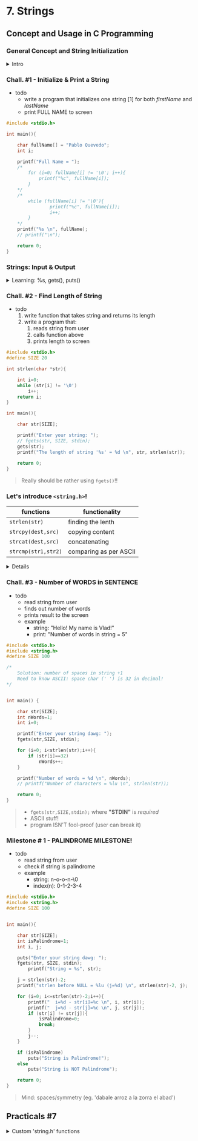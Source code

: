 # 7. Strings

## Concept and Usage in C Programming


### General Concept and String Initialization

<details>
<summary>Intro</summary>

> Operate with **text** converting it into **variables**

- Use strings to
  - hold TEXT
  - hold basically any bunch of characters

#### Strings VS Arrays

- Different types of Arrays with any given name (ie. `arr`)
    - `int arr[5];`
    - `float arr[5];`
    - `char arr[10];`

> A **String** is an Array of Characters with the last element being `\0` (ie. **NULL character**)

- Therefore:
  - additional functionality
  - more capabilities to work with Strings
  - **not a unique data-type**

#### Strings Initialization

1. Array of characters (example):
```c
char charsArray[] = {'H','e','l','l','o'};
```

2. Strings Initialization (Option 1):
```c
char str[] = {'H','e','l','l','o', '\0'};
```

3. Strings Initialization (Option 2):
```c
char str[] = "Hello";
```

> 4. Strings Initialization (Option 3): **POINTERS**

</details>

### Chall. #1 - Initialize & Print a String 

- todo
  - write a program that initializes one string [1] for both *firstName* and *lastName*
  - print FULL NAME to screen

```c
#include <stdio.h>

int main(){

    char fullName[] = "Pablo Quevedo";
    int i;

    printf("Full Name = ");
    /*
        for (i=0; fullName[i] != '\0'; i++){
            printf("%c", fullName[i]);
        }
    */
    /*
        while (fullName[i] != '\0'){
                printf("%c", fullName[i]);
                i++;
        }
    */
    printf("%s \n", fullName);
    // printf("\n");

    return 0;
}
```


### Strings: Input & Output

<details>
<summary>Learning: %s, gets(), puts()</summary>

- How to
  - **read** input and **store** it (as *string*)
  - **print** a string in just 1 line
  - **"input"** and **"output"** functions

#### INPUT-01

- Arrays:
  - Iterate and scan every element separately, one by one

<details>
<summary>Example</summary>

```c
int grades[5];
int i;

for (i=0; i<5; i++){
    printf("Enter grade no.%d: ", i+1);
    scanf("%d", &grades[i]);
}
```

</details>

- Strings (example:)
  - "first name" in the console (up to 9 characters)
  - 10th character is held by default for the `\0`

```c
char firstName[10];
scanf("%s", firstName);
```

- Set Limitations
  - modify the `scanf` command (specify **length** of string, avoid OVERFLOW)
  - if user input > 9 chars (eg. 12), program only reads first 9 regardless

```c
scanf("%9s", firstName);
```

> notice `scanf("%s", str);` REMOVES `&`!!

#### OUTPUT-01

- Strings output
  - `puts()` == automatically appends a new line

```c
printf("%s", firstName);
puts(firstName);
```


#### INPUT-02

- If input to `scanf` has 'space-character', it won't store any more chars
- SOLUTION: `gets` FUNCTION!
  - **[BUT DON'T USE IT!!](https://stackoverflow.com/questions/1694036/why-is-the-gets-function-so-dangerous-that-it-should-not-be-used)**

> - `scanf` reads only the first word (NO space)
> - `gets` reads text (including spaces)
>
> however see wiki because **GCC alert**

```c
#include <stdio.h>

int main(){

    char str[20];
    
    printf("Enter string: ");
    // scanf("%s", str);
    gets(str);

    printf("%s \n", str);

    return 0;
}
```

> *GCC alerts*:
> 1. the `gets` function is dangerous and should not be used
> 2. implicit declaration of function `gets`; did you mean `fgets`?

</details>

### Chall. #2 - Find Length of String

- todo
  1. write function that takes string and returns its length
  2. write a program that:
     1. reads string from user
     2. calls function above
     3. prints length to screen

```c
#include <stdio.h>
#define SIZE 20

int strlen(char *str){

    int i=0;
    while (str[i] != '\0')
        i++;
    return i;
}

int main(){

    char str[SIZE];

    printf("Enter your string: ");
    // fgets(str, SIZE, stdin);
    gets(str);
    printf("The length of string '%s' = %d \n", str, strlen(str));
    
    return 0;
}
```

> Really should be rather using `fgets()`!!


### Let's introduce `<string.h>`!


| functions           | functionality |
| ---                 | ---           |
| `strlen(str)`       | finding the lenth
| `strcpy(dest,src)`  | copying content
| `strcat(dest,src)`  | concatenating
| `strcmp(str1,str2)` | comparing as per ASCII

<details>
<summary>Details</summary>

#### `strlen(src)`

- returns the number of characters (until the first `\0` char)

```c
char name[5] = "Vlad";
printf("name length: %lu \n", strlen(name));
```

> MIND `%lu`!!!

#### `strcpy(dest,src)`

- copy one array into another (iterating behind the scenes)
- returns the Memory Address of the Target!!

```c
char src[5] = "Vlad";
char dest[10];
printf("Target = %s \n", strcpy(dest,src));
// strcpy(target,origin);
// printf("Target = %s \n", target);
```

> Ensure TARGET has **enough memory to hold** ORIGIN!

#### `strcat(dest,src)`

- concatenates one string to the end of the other
- **Append SRC onto DEST** (DEST=DEST+SRC)

```c
char dest[20] = "Hello ";
char src[] = "World!";
strcat(dest,src);
printf("DEST after STRCAT = '%s' \n", dest);
    // 'Hello World!'
```


#### `strcmp(str1,str2)`

> Asked ChatGPT to "write a simple C program to demonstrate the `strcmp` function"

```c
/*
In this program, two strings are taken as input from the user and stored in the 'str1' and 'str2' arrays. The 'strcmp' function is then used to compare the two strings.
The 'strcmp' function returns 0 if both strings are equal, a negative value if the first string is less than the second string, and a positive value if the first string is greater than the second string.
The comparison is based on the ASCII values of the characters in the strings.
*/
#include <stdio.h>
#include <string.h>

int main() {
    char str1[20];
    char str2[20];

    printf("Enter first string: ");
    scanf("%s", str1);

    printf("Enter second string: ");
    scanf("%s", str2);

    int result = strcmp(str1, str2);
    if (result == 0)
        printf("Both strings are equal\n");
    else if (result < 0)
        printf("First string is less than second\n");
    else
        printf("First string is greater than second\n");

    return 0;
}
```

</details>

### Chall. #3 - Number of WORDS in SENTENCE

- todo
  - read string from user
  - finds out number of words
  - prints result to the screen
  - example
    - string: "Hello! My name is Vlad!"
    - print: "Number of words in string = 5"

<!--
```c
#include <stdio.h>
#include <string.h>
#define SIZE 100

/*  
    Solution: number of spaces in string +1
    Need to know ASCII: space char (' ') is 32 in decimal!
*/

int strWords(char *str){
    int i=0;
    int nWords=1;
    for (i=0; str[i]!='\0';i++){
        if (str[i]==32)
            nWords++;
    }
    return nWords;
}

int main() {
    char str[SIZE];
    printf("Enter your string dawg: ");
    fgets(str,SIZE, stdin);
    printf("Number of words = %d \n", strWords(str));
    printf("Number of characters = %lu \n", strlen(str));
    return 0;
}
```
-->

```c
#include <stdio.h>
#include <string.h>
#define SIZE 100

/*  
    Solution: number of spaces in string +1
    Need to know ASCII: space char (' ') is 32 in decimal!
*/


int main() {

    char str[SIZE];
    int nWords=1;
    int i=0;

    printf("Enter your string dawg: ");
    fgets(str,SIZE, stdin);

    for (i=0; i<strlen(str);i++){
        if (str[i]==32)
            nWords++;
    }

    printf("Number of words = %d \n", nWords);
    // printf("Number of characters = %lu \n", strlen(str));

    return 0;
}
```



> - `fgets(str,SIZE,stdin);` where **"STDIN"** is *required* <!--(...)-->
> - ASCII stuff!
> - program ISN'T fool-proof (user can break it)

<!--
<details>
<summary>@Vlad's</summary>

```c
#include <stdio.h>
#include <string.h>

int main(){

    char sentence[30];
    int countWords=0;
    int i;

    printf("Please enter a string/text: ");
    gets(sentence);

    for (i=0;i<strlen(sentence);i++){
        if (sentence[i] == ' ')
            countWords++;
    }
    countWords++;
    printf("Total amount of words in '%s' = %d \n", sentence, countWords);

    return 0;
}
```

</details>



#### prototype 02
```c
#include <stdio.h>
#include <string.h>
#define SIZE 100

void stringToWords(char *str){
    printf("Your string is: %s \n", str);
}

int main() {
    char str[SIZE];
    printf("Enter your string dawg: ");
    fgets(str,SIZE, stdin);
        // printf("Your string has %lu characters! \n", strlen(str)-1);
        // printf("Now, how many words? ...\n");

    stringToWords(str);
    return 0;
}
```


#### prototype 01
```c
#include <stdio.h>
#include <string.h>
#define SIZE 100

int main() {

    char str[SIZE];

    printf("Enter your string dawg: ");
    fgets(str,SIZE, stdin);
    printf("Your string has %lu characters! \n", strlen(str)-1);
    
    printf("Now, how many words? ...\n");

    return 0;
}
```
-->

### Milestone # 1 - PALINDROME MILESTONE!

- todo
  - read string from user
  - check if string is palindrome <!--either Even or Odd-->
  - example
    - string: n-o-o-n-\0
    - index(n): 0-1-2-3-4

```c
#include <stdio.h>
#include <string.h>
#define SIZE 100


int main(){

    char str[SIZE];
    int isPalindrome=1;
    int i, j;

    puts("Enter your string dawg: ");
    fgets(str, SIZE, stdin);
        printf("String = %s", str);

    j = strlen(str)-2;
    printf("strlen before NULL = %lu (j=%d) \n", strlen(str)-2, j);

    for (i=0; i<=strlen(str)-2;i++){
        printf("  i=%d - str[i]=%c \n", i, str[i]);
        printf("  j=%d - str[j]=%c \n", j, str[j]);
        if (str[i] != str[j]){
            isPalindrome=0;
            break;
        }
        j--;
    }

    if (isPalindrome)
        puts("String is Palindrome!");
    else
        puts("String is NOT Palindrome");

    return 0;
}
```
> Mind: spaces/symmetry (eg. 'dabale arroz a la zorra el abad')


## Practicals #7

<details>
<summary>Custom 'string.h' functions</summary>

### Chall. #1 - Implement `strlen`

```c
#include <stdio.h>
// #include <string.h>

int funstrlen(char *str){
    int i;
    while (str[i] != '\0')
        i++;
    return i;
}

int main(){
    char str[20] = "Hola!";
    printf("Length of string '%s' = %d \n", str, funstrlen(str));
    return 0;
}
```

### Chall. #2 - Implement `strcpy`

```c
#include <stdio.h>
// #include <string.h>

char *funstrcpy(char *dest, char *src){
    int i;
    while (src[i] != '\0'){
        dest[i] = src[i];
        i++;
    }
    return dest;
}

int main(){
    char str[20] = "Hola!";
    char strCopy[20];
    printf("Src = '%s'; dest = '%s' \n", str, funstrcpy(strCopy, str));
    return 0;
}
```

### Chall. #3 - Implement `strcmp`

```c
#include <stdio.h>
// #include <string.h>

int funstrcmp(char *str1, char *str2){

    int i=0, flag=0;

    while (flag==0){
        if (str1[i] < str2[i])
            flag=-1;
        else if (str1[i] > str2[i])
            flag=1;
        if (str1[i] == '\0')
            break;
        i++;
    }
    return flag;
}

int main(){
    char str1[] = "Pablo";
    char str2[] = "Nuria";

    if (funstrcmp(str1, str2)<0)
        puts("Str1 is smaller");
    else if (funstrcmp(str1, str2)>0)
        puts("Str1 is greater");
    else puts("buggey");

    return 0;
}
```

</details>